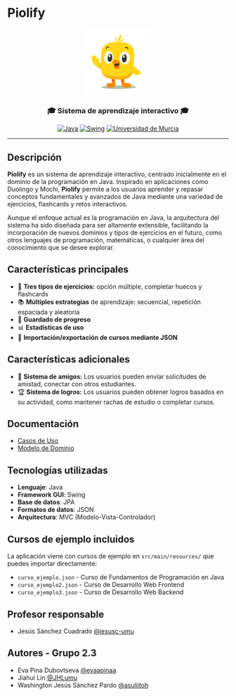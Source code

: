 # Piolify

<div align="center">
  <img src="/Piolify/src/main/resources/mascotaSaluda.png" alt="Mascota Piolify" width="150"/>
  
  <h3>🎓 Sistema de aprendizaje interactivo 🎓</h3>
  
  [![Java](https://img.shields.io/badge/Java-ED8B00?style=flat-square&logo=openjdk&logoColor=white)](https://www.java.com)
  [![Swing](https://img.shields.io/badge/Swing-25A162?style=flat-square&logo=java&logoColor=white)](https://docs.oracle.com/javase/tutorial/uiswing/)
  <a href="https://www.um.es" target="_blank">
    <img src="https://www.um.es/documents/1073494/42130150/LogosimboloUMU-positivo.png/e1f004bd-ed22-23dd-682f-ab3f1f39b435?t=1693480807647&download=true" alt="Universidad de Murcia" width="100"/>
  </a>
</div>
</div>

---

## Descripción
**Piolify** es un sistema de aprendizaje interactivo, centrado inicialmente en el dominio de la programación en Java. Inspirado en aplicaciones como Duolingo y Mochi, **Piolify** permite a los usuarios aprender y repasar conceptos fundamentales y avanzados de Java mediante una variedad de ejercicios, flashcards y retos interactivos. 

Aunque el enfoque actual es la programación en Java, la arquitectura del sistema ha sido diseñada para ser altamente extensible, facilitando la incorporación de nuevos dominios y tipos de ejercicios en el futuro, como otros lenguajes de programación, matemáticas, o cualquier área del conocimiento que se desee explorar.

## Características principales

- 🎯 **Tres tipos de ejercicios:** opción múltiple, completar huecos y flashcards
- 📚 **Múltiples estrategias** de aprendizaje: secuencial, repetición espaciada y aleatoria
- 💾 **Guardado de progreso**
- 📊 **Estadísticas de uso**
- 📁 **Importación/exportación de cursos mediante JSON**

## Características adicionales

- 👥 **Sistema de amigos:** Los usuarios pueden enviar solicitudes de amistad, conectar con otros estudiantes.
- 🏆 **Sistema de logros:** Los usuarios pueden obtener logros basados en su actividad, como mantener rachas de estudio o completar cursos.

## Documentación

- [Casos de Uso](docs/casos-de-uso/casos-de-uso.md)
- [Modelo de Dominio](docs/modelo-dominio/modelo-dominio.md)

## Tecnologías utilizadas

- **Lenguaje**: Java
- **Framework GUI**: Swing
- **Base de datos**: JPA
- **Formatos de datos**: JSON
- **Arquitectura**: MVC (Modelo-Vista-Controlador)


## Cursos de ejemplo incluidos

La aplicación viene con cursos de ejemplo en `src/main/resources/` que puedes importar directamente:

- `curso_ejemplo.json` - Curso de Fundamentos de Programación en Java
- `curso_ejemplo2.json` - Curso de Desarrollo Web Frontend
- `curso_ejemplo3.json` - Curso de Desarrollo Web Backend


## Profesor responsable
- Jesús Sánchez Cuadrado [@jesusc-umu](https://github.com/jesusc-umu)

## Autores - Grupo 2.3

- Eva Pina Dubovtseva [@evaapinaa](https://www.github.com/evaapinaa)
- Jiahui Lin [@JHLumu](https://github.com/JHLumu)
- Washington Jesús Sánchez Pardo [@asuliitoh](https://github.com/asuliitoh)
